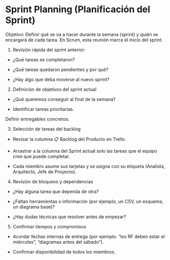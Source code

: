 # Sprint Planning (Planificación del Sprint)

Objetivo:
Definir qué se va a hacer durante la semana (sprint) y quién se encargará de cada tarea.
En Scrum, esta reunión marca el inicio del sprint.

1. Revisión rápida del sprint anterior: 

- ¿Qué tareas se completaron?

- ¿Qué tareas quedaron pendientes y por qué?

- ¿Hay algo que deba moverse al nuevo sprint?

2. Definición de objetivos del sprint actual

- ¿Qué queremos conseguir al final de la semana?

- Identificar tareas prioritarias.

Definir entregables concretos.

3. Selección de tareas del backlog

- Revisar la columna 📋 Backlog del Producto en Trello.

- Arrastrar a la columna del Sprint actual solo las tareas que el equipo cree que puede completar.

- Cada miembro asume sus tarjetas y se asigna con su etiqueta (Analista, Arquitecto, Jefe de Proyecto).

4. Revisión de bloqueos y dependencias

- ¿Hay alguna tarea que dependa de otra?

- ¿Faltan herramientas o información (por ejemplo, un CSV, un esquema, un diagrama base)?

- ¿Hay dudas técnicas que resolver antes de empezar?

5. Confirmar tiempos y compromisos

- Acordar fechas internas de entrega (por ejemplo: “los RF deben estar el miércoles”, “diagramas antes del sábado”).

- Confirmar disponibilidad de todos los miembros.


